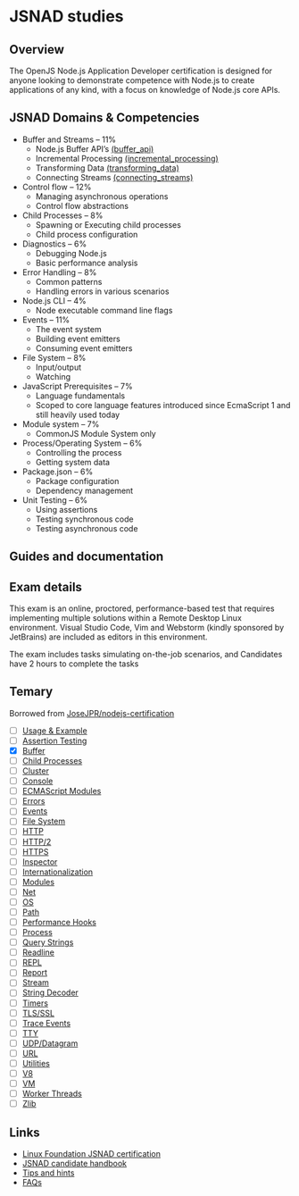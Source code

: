 # JSNAD studies

## Overview
The OpenJS Node.js Application Developer certification is designed for anyone looking to demonstrate competence with Node.js to create applications of any kind, with a focus on knowledge of Node.js core APIs.

## JSNAD Domains & Competencies

-   Buffer and Streams – 11%
    -   Node.js Buffer API’s [(buffer_api)](https://github.com/jesusr/jsnad/blob/master/buffer_api/index.js)
    -   Incremental Processing [(incremental_processing)](https://github.com/jesusr/jsnad/blob/master/incremental_processing/index.js)
    -   Transforming Data [(transforming_data)](https://github.com/jesusr/jsnad/blob/master/incremental_processing/index.js)
    -   Connecting Streams [(connecting_streams)](https://github.com/jesusr/jsnad/blob/master/incremental_processing/index.js)
-   Control flow – 12%
    -   Managing asynchronous operations
    -   Control flow abstractions
-   Child Processes – 8%
    -   Spawning or Executing child processes
    -   Child process configuration
-   Diagnostics – 6%
    -   Debugging Node.js
    -   Basic performance analysis
-   Error Handling – 8%
    -   Common patterns
    -   Handling errors in various scenarios
-   Node.js CLI – 4%
    -   Node executable command line flags
-   Events – 11%
    -   The event system
    -   Building event emitters
    -   Consuming event emitters
-   File System – 8%
    -   Input/output
    -   Watching
-   JavaScript Prerequisites – 7%
    -   Language fundamentals
    -   Scoped to core language features introduced since EcmaScript 1 and still heavily used today
-   Module system – 7%
    -   CommonJS Module System only
-   Process/Operating System – 6%
    -   Controlling the process
    -   Getting system data
-   Package.json – 6%
    -   Package configuration
    -   Dependency management
-   Unit Testing – 6%
    -   Using assertions
    -   Testing synchronous code
    -   Testing asynchronous code

## Guides and documentation


## Exam details

This exam is an online, proctored, performance-based test that requires implementing multiple solutions within a Remote Desktop Linux environment. Visual Studio Code, Vim and Webstorm (kindly sponsored by JetBrains) are included as editors in this environment.

The exam includes tasks simulating on-the-job scenarios, and Candidates have 2 hours to complete the tasks

## Temary

Borrowed from [JoseJPR/nodejs-certification](https://github.com/JoseJPR/nodejs-certification)

 - [ ] [Usage & Example](https://nodejs.org/api/synopsis.html)
 - [ ] [Assertion Testing](https://nodejs.org/api/assert.html) 
 - [x] [Buffer](https://nodejs.org/api/buffer.html) 
 - [ ] [Child Processes](https://nodejs.org/api/child_process.html)  
 - [ ] [Cluster](https://nodejs.org/api/cluster.html)  
 - [ ] [Console](https://nodejs.org/api/console.html)   
 - [ ] [ECMAScript Modules](https://nodejs.org/api/esm.html) 
 - [ ] [Errors](https://nodejs.org/api/errors.html)  
 - [ ] [Events](https://nodejs.org/api/events.html)   
 - [ ] [File System](https://nodejs.org/api/fs.html)  
 - [ ] [HTTP](https://nodejs.org/api/http.html)  
 - [ ] [HTTP/2](https://nodejs.org/api/http2.html)  
 - [ ] [HTTPS](https://nodejs.org/api/https.html)  
 - [ ] [Inspector](https://nodejs.org/api/inspector.html) 
 - [ ] [Internationalization](https://nodejs.org/api/intl.html)  
 - [ ] [Modules](https://nodejs.org/api/modules.html)  
 - [ ] [Net](https://nodejs.org/api/net.html)  
 - [ ] [OS](https://nodejs.org/api/os.html)  
 - [ ] [Path](https://nodejs.org/api/path.html)   
 - [ ] [Performance Hooks](https://nodejs.org/api/perf_hooks.html)  
 - [ ] [Process](https://nodejs.org/api/process.html)   
 - [ ] [Query Strings](https://nodejs.org/api/querystring.html)  
 - [ ] [Readline](https://nodejs.org/api/readline.html)  
 - [ ] [REPL](https://nodejs.org/api/repl.html)  
 - [ ] [Report](https://nodejs.org/api/report.html)  
 - [ ] [Stream](https://nodejs.org/api/stream.html)   
 - [ ] [String Decoder](https://nodejs.org/api/string_decoder.html)  
 - [ ] [Timers](https://nodejs.org/api/timers.html)  
 - [ ] [TLS/SSL](https://nodejs.org/api/tls.html)   
 - [ ] [Trace Events](https://nodejs.org/api/tracing.html)  
 - [ ] [TTY](https://nodejs.org/api/tty.html)  
 - [ ] [UDP/Datagram](https://nodejs.org/api/dgram.html)  
 - [ ] [URL](https://nodejs.org/api/url.html)  
 - [ ] [Utilities](https://nodejs.org/api/util.html)  
 - [ ] [V8](https://nodejs.org/api/v8.html)  
 - [ ] [VM](https://nodejs.org/api/vm.html)   
 - [ ] [Worker Threads](https://nodejs.org/api/worker_threads.html)  
 - [ ] [Zlib](https://nodejs.org/api/zlib.html)

## Links

 - [Linux Foundation JSNAD certification](https://training.linuxfoundation.org/certification/jsnad/)
 - [JSNAD candidate handbook](https://training.linuxfoundation.org/wp-content/uploads/2020/01/JSNAD-Candidate-Handbook-v1.2.pdf)
 - [Tips and hints](https://training.linuxfoundation.org/wp-content/uploads/2020/01/JSNAD-Important-Tips-v1.3.pdf)
 - [FAQs](https://training.linuxfoundation.org/wp-content/uploads/2019/10/OpenJS-Certification-Exam-FAQ-10.22.19.pdf)
